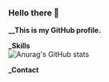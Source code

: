 ### Hello there 👋


**__This is my GitHub profile.**

**_Skills**
<br />
![Anurag's GitHub stats](https://github-readme-stats.vercel.app/api?username=anuraghazra&theme=dark&show_icons=true)

**_Contact**
